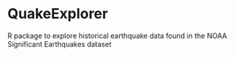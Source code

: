 # QuakeExplorer
R package to explore historical earthquake data found in the NOAA Significant Earthquakes dataset
